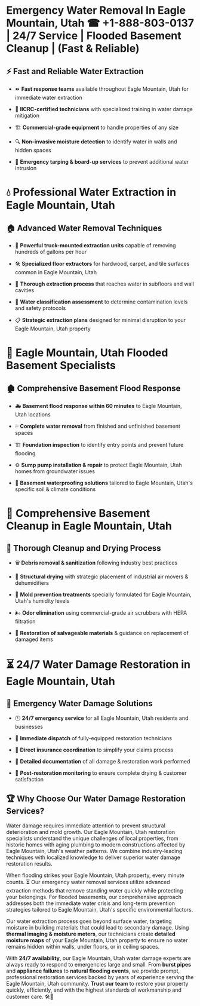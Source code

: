 # Emergency Water Removal In Eagle Mountain, Utah ☎ +1-888-803-0137  | 24/7 Service | Flooded Basement Cleanup | (Fast & Reliable)  

## ⚡ Fast and Reliable Water Extraction  
- ⏩ **Fast response teams** available throughout Eagle Mountain, Utah for immediate water extraction  
- 🏅 **IICRC-certified technicians** with specialized training in water damage mitigation  
- 🏗️ **Commercial-grade equipment** to handle properties of any size  
- 🔍 **Non-invasive moisture detection** to identify water in walls and hidden spaces  
- 🛑 **Emergency tarping & board-up services** to prevent additional water intrusion  

# 💧 Professional Water Extraction in Eagle Mountain, Utah  

## 🏠 Advanced Water Removal Techniques  
- 🚛 **Powerful truck-mounted extraction units** capable of removing hundreds of gallons per hour  
- 🛠️ **Specialized floor extractors** for hardwood, carpet, and tile surfaces common in Eagle Mountain, Utah  
- 📏 **Thorough extraction process** that reaches water in subfloors and wall cavities  
- 🧪 **Water classification assessment** to determine contamination levels and safety protocols  
- 📋 **Strategic extraction plans** designed for minimal disruption to your Eagle Mountain, Utah property  

# 🌊 Eagle Mountain, Utah Flooded Basement Specialists  

## 🏚️ Comprehensive Basement Flood Response  
- 🚑 **Basement flood response within 60 minutes** to Eagle Mountain, Utah locations  
- 💦 **Complete water removal** from finished and unfinished basement spaces  
- 🏗️ **Foundation inspection** to identify entry points and prevent future flooding  
- ⚙️ **Sump pump installation & repair** to protect Eagle Mountain, Utah homes from groundwater issues  
- 🌱 **Basement waterproofing solutions** tailored to Eagle Mountain, Utah's specific soil & climate conditions  

# 🧹 Comprehensive Basement Cleanup in Eagle Mountain, Utah  

## 🔄 Thorough Cleanup and Drying Process  
- 🗑️ **Debris removal & sanitization** following industry best practices  
- 💨 **Structural drying** with strategic placement of industrial air movers & dehumidifiers  
- 🦠 **Mold prevention treatments** specially formulated for Eagle Mountain, Utah's humidity levels  
- 🌬️ **Odor elimination** using commercial-grade air scrubbers with HEPA filtration  
- 🔧 **Restoration of salvageable materials** & guidance on replacement of damaged items  

# ⏳ 24/7 Water Damage Restoration in Eagle Mountain, Utah  

## 🚀 Emergency Water Damage Solutions  
- 🕛 **24/7 emergency service** for all Eagle Mountain, Utah residents and businesses  
- 🚒 **Immediate dispatch** of fully-equipped restoration technicians  
- 🏦 **Direct insurance coordination** to simplify your claims process  
- 📜 **Detailed documentation** of all damage & restoration work performed  
- 🔎 **Post-restoration monitoring** to ensure complete drying & customer satisfaction  

## 🏆 Why Choose Our Water Damage Restoration Services?  
Water damage requires immediate attention to prevent structural deterioration and mold growth. Our Eagle Mountain, Utah restoration specialists understand the unique challenges of local properties, from historic homes with aging plumbing to modern constructions affected by Eagle Mountain, Utah's weather patterns. We combine industry-leading techniques with localized knowledge to deliver superior water damage restoration results.  

When flooding strikes your Eagle Mountain, Utah property, every minute counts. ⏳ Our emergency water removal services utilize advanced extraction methods that remove standing water quickly while protecting your belongings. For flooded basements, our comprehensive approach addresses both the immediate water crisis and long-term prevention strategies tailored to Eagle Mountain, Utah's specific environmental factors.  

Our water extraction process goes beyond surface water, targeting moisture in building materials that could lead to secondary damage. Using **thermal imaging & moisture meters**, our technicians create **detailed moisture maps** of your Eagle Mountain, Utah property to ensure no water remains hidden within walls, under floors, or in ceiling spaces.  

With **24/7 availability**, our Eagle Mountain, Utah water damage experts are always ready to respond to emergencies large and small. From **burst pipes** and **appliance failures** to **natural flooding events**, we provide prompt, professional restoration services backed by years of experience serving the Eagle Mountain, Utah community. **Trust our team** to restore your property quickly, efficiently, and with the highest standards of workmanship and customer care. 🛠️💪  
